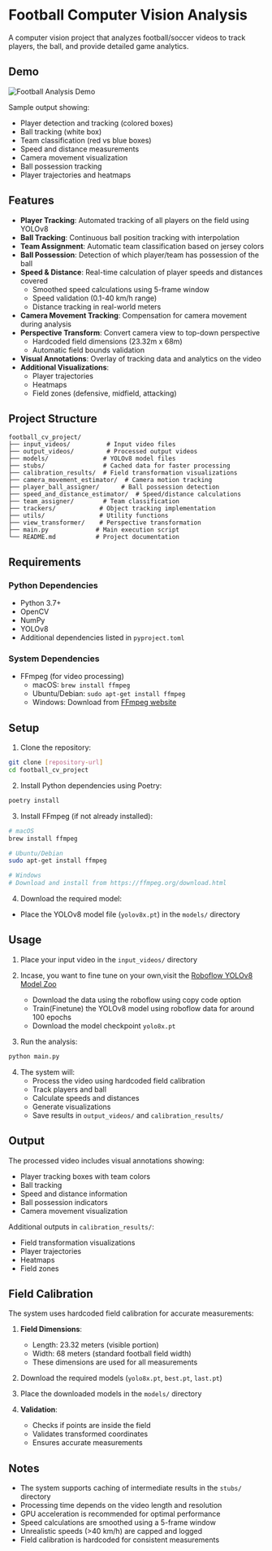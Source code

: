 # Football Computer Vision Analysis

A computer vision project that analyzes football/soccer videos to track players, the ball, and provide detailed game analytics.

## Demo

![Football Analysis Demo](demo/output_demo.gif)

Sample output showing:
- Player detection and tracking (colored boxes)
- Ball tracking (white box)
- Team classification (red vs blue boxes)
- Speed and distance measurements
- Camera movement visualization
- Ball possession tracking
- Player trajectories and heatmaps

## Features

- **Player Tracking**: Automated tracking of all players on the field using YOLOv8
- **Ball Tracking**: Continuous ball position tracking with interpolation
- **Team Assignment**: Automatic team classification based on jersey colors
- **Ball Possession**: Detection of which player/team has possession of the ball
- **Speed & Distance**: Real-time calculation of player speeds and distances covered
  - Smoothed speed calculations using 5-frame window
  - Speed validation (0.1-40 km/h range)
  - Distance tracking in real-world meters
- **Camera Movement Tracking**: Compensation for camera movement during analysis
- **Perspective Transform**: Convert camera view to top-down perspective
  - Hardcoded field dimensions (23.32m x 68m)
  - Automatic field bounds validation
- **Visual Annotations**: Overlay of tracking data and analytics on the video
- **Additional Visualizations**:
  - Player trajectories
  - Heatmaps
  - Field zones (defensive, midfield, attacking)

## Project Structure

```
football_cv_project/
├── input_videos/          # Input video files
├── output_videos/         # Processed output videos
├── models/               # YOLOv8 model files
├── stubs/                # Cached data for faster processing
├── calibration_results/  # Field transformation visualizations
├── camera_movement_estimator/  # Camera motion tracking
├── player_ball_assigner/      # Ball possession detection
├── speed_and_distance_estimator/  # Speed/distance calculations
├── team_assigner/        # Team classification
├── trackers/            # Object tracking implementation
├── utils/               # Utility functions
├── view_transformer/    # Perspective transformation
├── main.py             # Main execution script
└── README.md           # Project documentation
```

## Requirements

### Python Dependencies
- Python 3.7+
- OpenCV
- NumPy
- YOLOv8
- Additional dependencies listed in `pyproject.toml`

### System Dependencies
- FFmpeg (for video processing)
  - macOS: `brew install ffmpeg`
  - Ubuntu/Debian: `sudo apt-get install ffmpeg`
  - Windows: Download from [FFmpeg website](https://ffmpeg.org/download.html)

## Setup

1. Clone the repository:
```bash
git clone [repository-url]
cd football_cv_project
```

2. Install Python dependencies using Poetry:
```bash
poetry install
```

3. Install FFmpeg (if not already installed):
```bash
# macOS
brew install ffmpeg

# Ubuntu/Debian
sudo apt-get install ffmpeg

# Windows
# Download and install from https://ffmpeg.org/download.html
```

4. Download the required model:
- Place the YOLOv8 model file (`yolov8x.pt`) in the `models/` directory

## Usage

1. Place your input video in the `input_videos/` directory

2. Incase, you want to fine tune on your own,visit the [Roboflow YOLOv8 Model Zoo](https://roboflow.com/)
   - Download the data using the roboflow using copy code option
   - Train(Finetune) the YOLOv8 model using roboflow data for around 100 epochs
   - Download the model checkpoint `yolo8x.pt`

3. Run the analysis:
```bash
python main.py
```

4. The system will:
   - Process the video using hardcoded field calibration
   - Track players and ball
   - Calculate speeds and distances
   - Generate visualizations
   - Save results in `output_videos/` and `calibration_results/`

## Output

The processed video includes visual annotations showing:
- Player tracking boxes with team colors
- Ball tracking
- Speed and distance information
- Ball possession indicators
- Camera movement visualization

Additional outputs in `calibration_results/`:
- Field transformation visualizations
- Player trajectories
- Heatmaps
- Field zones

## Field Calibration

The system uses hardcoded field calibration for accurate measurements:

1. **Field Dimensions**:
   - Length: 23.32 meters (visible portion)
   - Width: 68 meters (standard football field width)
   - These dimensions are used for all measurements

1. Download the required models (`yolo8x.pt`, `best.pt`, `last.pt`)
2. Place the downloaded models in the `models/` directory

3. **Validation**:
   - Checks if points are inside the field
   - Validates transformed coordinates
   - Ensures accurate measurements

## Notes

- The system supports caching of intermediate results in the `stubs/` directory
- Processing time depends on the video length and resolution
- GPU acceleration is recommended for optimal performance
- Speed calculations are smoothed using a 5-frame window
- Unrealistic speeds (>40 km/h) are capped and logged
- Field calibration is hardcoded for consistent measurements